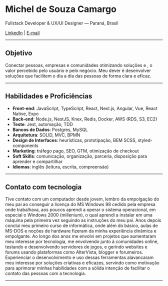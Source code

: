 # Michel de Souza Camargo

Fullstack Developer & UX/UI Designer — Paraná, Brasil

[LinkedIn](https://www.linkedin.com/in/michelscamargo/) | [E-mail](mailto:michelcamargo@outlook.com)

---

## Objetivo

Conectar pessoas, empresas e comunidades otimizando soluções e , o valor percebido pelo usuário e pelo negócio.
Meu dever é desenvolver soluções que facilitem o dia a dia das pessoas de forma clara e eficaz.

---

## Habilidades e Proficiências

- **Front‑end**: JavaScript, TypeScript, React, Next.js, Angular, Vue, React Native, Expo 
- **Back‑end**: Node.js, NestJS, Knex, Redis, Docker, AWS (RDS, S3, EC2)
- **Teste**: Jest, automação, TDD
- **Bancos de Dados**: Postgres, MySQL
- **Arquitetura**: SOLID, MVC, BPMN
- **Design de Interfaces**: heurísticas, prototipação, BEM SCSS, styled-components
- **Marketing**: tráfego pago, SEO, GTM, otimização de checkout
- **Soft Skills**: comunicação, organização, parceria, disposição para aprender e compartilhar
- **Idiomas**: inglês (leitura, escrita, compreensão)

---

## Contato com tecnologia

Tive contato com um computador desde jovem, lembro da empolgação do meu pai ao conseguir a licença do MS Windows 98 cedido pela empresa onde trabalhava, aos poucos aprendi a operar o sistema operacional, em especial o Windows 2000 (millenium), o qual aprendi a instalar em uma máquina pela primeira vez seguindo as instruções do meu pai.
Anos depois concluí meu primeiro curso de informática, onde além do básico, aulas de MS-DOS e noções de hardware fizeram da minha experiência dinâmica e empolgante. 
Ao longo dos anos me envolvi em projetos que aumentaram meu interesse por tecnologia, me envolvendo junto à comunidades online, testando e desenvolvendo servidores de jogos, e gerindo websites e forums usando plataformas como AlterVista, blogger e forumeiros. Experienciar o desenvolvimento e uso dessas ferramentas alavancaram meu interesse por soluções criativas e eficazes, servindo como motivação para aprimorar minhas habilidades com a sólida intenção de facilitar o contato das pessoas com a tecnologia.

---

